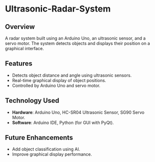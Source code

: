 # Ultrasonic-Radar-System

## Overview
A radar system built using an Arduino Uno, an ultrasonic sensor, and a servo motor. The system detects objects and displays their position on a graphical interface.

## Features
- Detects object distance and angle using ultrasonic sensors.
- Real-time graphical display of object positions.
- Controlled by Arduino Uno and servo motor.

## Technology Used
- **Hardware**: Arduino Uno, HC-SR04 Ultrasonic Sensor, SG90 Servo Motor.
- **Software**: Arduino IDE, Python (for GUI with PyQt).

## Future Enhancements
- Add object classification using AI.
- Improve graphical display performance.
